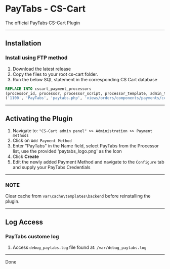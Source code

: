 # PayTabs - CS-Cart

The official PayTabs CS-Cart Plugin

- - -

## Installation

### Install using FTP method

1. Download the latest release
2. Copy the files to your root cs-cart folder.
3. Run the below SQL statement in the corresponding CS Cart database

```sql
REPLACE INTO cscart_payment_processors 
(processor_id, processor, processor_script, processor_template, admin_template, callback, type) values
('1100', 'PayTabs', 'paytabs.php', 'views/orders/components/payments/cc_outside.tpl', 'paytabs.tpl', 'N', 'P');
```

- - -

## Activating the Plugin

1. Navigate to: `"CS-Cart admin panel" >> Administration >> Payment methods`
2. Click on `Add Payment Method`
3. Enter "PayTabs" in the Name field, select PayTabs from the Processor list, use the provided 'paytabs_logo.png' as the Icon
4. Click **Create**
5. Edit the newly added Payment Method and navigate to the `Configure` tab and supply your PayTabs Credentials

- - -

### NOTE

Clear cache from `var\cache\templates\backend`​ before reinstalling the plugin.​

- - -

## Log Access

### PayTabs custome log

1. Access `debug_paytabs.log` file found at: `/var/debug_paytabs.log`

- - -

Done
